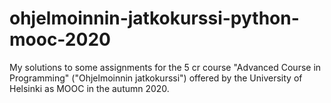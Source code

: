 # ohjelmoinnin-jatkokurssi-python-mooc-2020
My solutions to some assignments for the 5 cr course "Advanced Course in Programming" ("Ohjelmoinnin jatkokurssi") offered by the University of Helsinki as MOOC in the autumn 2020.
